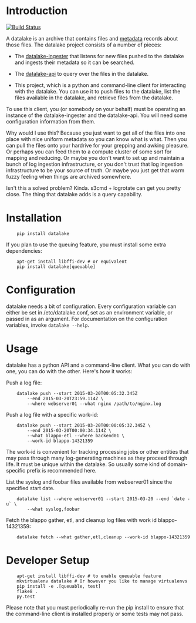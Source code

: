 Introduction
============

[![Build Status](https://travis-ci.org/planetlabs/datalake.svg)](https://travis-ci.org/planetlabs/datalake)

A datalake is an archive that contains files and
[metadata](https://github.com/planetlabs/datalake-common) records about those
files. The datalake project consists of a number of pieces:

- The [datalake-ingester][ingester] that listens for new files pushed to the
  datalake and ingests their metadata so it can be searched.

- The [datalake-api][api] to query over the files in the datalake.

- This project, which is a python and command-line client for interacting with
  the datalake. You can use it to push files to the datalake, list the files
  available in the datalake, and retrieve files from the datalake.

To use this client, you (or somebody on your behalf) must be operating an
instance of the datalake-ingester and the datalake-api. You will need some
configuration information from them.

Why would I use this? Because you just want to get all of the files into one
place with nice uniform metadata so you can know what is what. Then you can
pull the files onto your hardrive for your grepping and awking pleasure. Or
perhaps you can feed them to a compute cluster of some sort for mapping and
reducing. Or maybe you don't want to set up and maintain a bunch of log
ingestion infrastructure, or you don't trust that log ingestion infrastructure
to be your source of truth. Or maybe you just get that warm fuzzy feeling when
things are archived somewhere.

Isn't this a solved problem? Kinda. s3cmd + logrotate can get you pretty
close. The thing that datalake adds is a query capability.

Installation
============

        pip install datalake

If you plan to use the queuing feature, you must install some extra
dependencies:

        apt-get install libffi-dev # or equivalent
        pip install datalake[queuable]

Configuration
=============

datalake needs a bit of configuration. Every configuration variable can either
be set in /etc/datalake.conf, set as an environment variable, or passed in as
an argument. For documentation on the configuration variables, invoke `datalake
--help`.

Usage
=====

datalake has a python API and a command-line client. What you can do with one,
you can do with the other. Here's how it works:

Push a log file:

        datalake push --start 2015-03-20T00:05:32.345Z
            --end 2015-03-20T23:59.114Z \
            --where webserver01 --what nginx /path/to/nginx.log

Push a log file with a specific work-id:

        datalake push --start 2015-03-20T00:00:05:32.345Z \
            --end 2015-03-20T00:00:34.114Z \
            --what blappo-etl --where backend01 \
            --work-id blappo-14321359

The work-id is convenient for tracking processing jobs or other entities that
may pass through many log-generating machines as they proceed through life. It
must be unique within the datalake. So usually some kind of domain-specific
prefix is recommended here.

List the syslog and foobar files available from webserver01 since the specified
start date.

        datalake list --where webserver01 --start 2015-03-20 --end `date -u` \
            --what syslog,foobar

Fetch the blappo gather, etl, and cleanup log files with work id
blappo-14321359:

        datalake fetch --what gather,etl,cleanup --work-id blappo-14321359

Developer Setup
===============

        apt-get install libffi-dev # to enable queuable feature
        mkvirtualenv datalake # Or however you like to manage virtualenvs
        pip install -e .[queuable, test]
        flake8 .
        py.test

Please note that you must periodically re-run the pip install to ensure that
the command-line client is installed properly or some tests may not pass.

[ingester]: https://github.com/planetlabs/datalake-ingester
[api]: https://github.com/planetlabs/datalake-api

